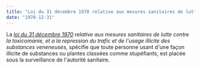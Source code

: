 ```yaml
---
title: "Loi du 31 décembre 1970 relative aux mesures sanitaires de lutte contre la toxicomanie"
date: "1970-12-31"
---
```


La *[loi du 31 décembre 1970](https://www.legifrance.gouv.fr/jo_pdf.do?id=JORFTEXT000000321402&pageCourante=00074) relative aux mesures sanitaires de lutte contre la toxicomanie, et a la repression du trafic et de l'usage illicite des substances veneneuses*, spécifie que toute personne usant d'une façon illicite de substances ou plantes classées comme stupéfiants, est placée sous la surveillance de l'autorité sanitaire.
